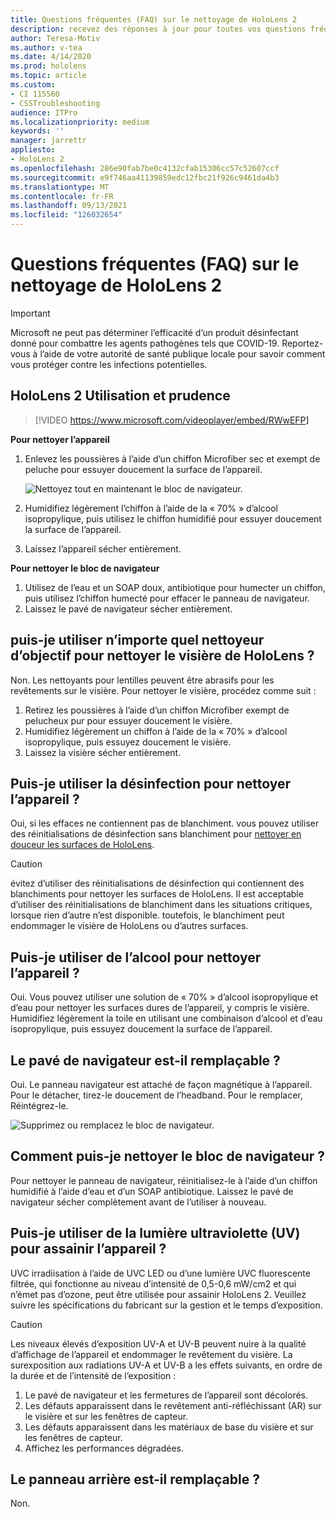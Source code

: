 ```yaml
---
title: Questions fréquentes (FAQ) sur le nettoyage de HoloLens 2
description: recevez des réponses à jour pour toutes vos questions fréquemment posées sur le nettoyage et la maintenance de votre appareil HoloLens 2.
author: Teresa-Motiv
ms.author: v-tea
ms.date: 4/14/2020
ms.prod: hololens
ms.topic: article
ms.custom:
- CI 115560
- CSSTroubleshooting
audience: ITPro
ms.localizationpriority: medium
keywords: ''
manager: jarrettr
appliesto:
- HoloLens 2
ms.openlocfilehash: 286e90fab7be0c4132cfab15306cc57c52607ccf
ms.sourcegitcommit: e9f746aa41139859edc12fbc21f926c9461da4b3
ms.translationtype: MT
ms.contentlocale: fr-FR
ms.lasthandoff: 09/13/2021
ms.locfileid: "126032654"
---
```

# <a name="hololens-2-cleaning-faq"></a>Questions fréquentes (FAQ) sur le nettoyage de HoloLens 2

> [!IMPORTANT]  
> Microsoft ne peut pas déterminer l’efficacité d’un produit désinfectant donné pour combattre les agents pathogènes tels que COVID-19. Reportez-vous à l’aide de votre autorité de santé publique locale pour savoir comment vous protéger contre les infections potentielles.  

## <a name="hololens-2-use-and-care"></a>HoloLens 2 Utilisation et prudence

> [!VIDEO https://www.microsoft.com/videoplayer/embed/RWwEFP]

<!-- <iframe src="https://channel9.msdn.com/Shows/Docs-Mixed-Reality/HoloLens-2-Use-and-Care/player" width="960" height="540" allowFullScreen frameBorder="0" title="HoloLens 2 Use and Care - Microsoft Channel 9 Video"></iframe> -->

**Pour nettoyer l’appareil**

1. Enlevez les poussières à l’aide d’un chiffon Microfiber sec et exempt de peluche pour essuyer doucement la surface de l’appareil.

   ![Nettoyez tout en maintenant le bloc de navigateur.](images/hl2-cleaning.png)

2. Humidifiez légèrement l’chiffon à l’aide de la « 70% » d’alcool isopropylique, puis utilisez le chiffon humidifié pour essuyer doucement la surface de l’appareil.

3. Laissez l’appareil sécher entièrement.

**Pour nettoyer le bloc de navigateur**

1. Utilisez de l’eau et un SOAP doux, antibiotique pour humecter un chiffon, puis utilisez l’chiffon humecté pour effacer le panneau de navigateur.
1. Laissez le pavé de navigateur sécher entièrement.

## <a name="can-i-use-any-lens-cleaner-for-cleaning-the-hololens-visor"></a>puis-je utiliser n’importe quel nettoyeur d’objectif pour nettoyer le visière de HoloLens ?

Non. Les nettoyants pour lentilles peuvent être abrasifs pour les revêtements sur le visière. Pour nettoyer le visière, procédez comme suit :  

1. Retirez les poussières à l’aide d’un chiffon Microfiber exempt de pelucheux pur pour essuyer doucement le visière.
1. Humidifiez légèrement un chiffon à l’aide de la « 70% » d’alcool isopropylique, puis essuyez doucement le visière.
1. Laissez la visière sécher entièrement.

## <a name="can-i-use-disinfecting-wipes-to-clean-the-device"></a>Puis-je utiliser la désinfection pour nettoyer l’appareil ?

Oui, si les effaces ne contiennent pas de blanchiment. vous pouvez utiliser des réinitialisations de désinfection sans blanchiment pour [nettoyer en douceur les surfaces de HoloLens](#hololens-2-use-and-care).  

> [!CAUTION]  
> évitez d’utiliser des réinitialisations de désinfection qui contiennent des blanchiments pour nettoyer les surfaces de HoloLens. Il est acceptable d’utiliser des réinitialisations de blanchiment dans les situations critiques, lorsque rien d’autre n’est disponible. toutefois, le blanchiment peut endommager le visière de HoloLens ou d’autres surfaces.

## <a name="can-i-use-alcohol-to-clean-the-device"></a>Puis-je utiliser de l’alcool pour nettoyer l’appareil ?

Oui. Vous pouvez utiliser une solution de « 70% » d’alcool isopropylique et d’eau pour nettoyer les surfaces dures de l’appareil, y compris le visière. Humidifiez légèrement la toile en utilisant une combinaison d’alcool et d’eau isopropylique, puis essuyez doucement la surface de l’appareil.

## <a name="is-the-brow-pad-replaceable"></a>Le pavé de navigateur est-il remplaçable ?

Oui. Le panneau navigateur est attaché de façon magnétique à l’appareil. Pour le détacher, tirez-le doucement de l’headband. Pour le remplacer, Réintégrez-le.

![Supprimez ou remplacez le bloc de navigateur.](images/hololens2-remove-browpad.png)

## <a name="how-can-i-clean-the-brow-pad"></a>Comment puis-je nettoyer le bloc de navigateur ?

Pour nettoyer le panneau de navigateur, réinitialisez-le à l’aide d’un chiffon humidifié à l’aide d’eau et d’un SOAP antibiotique. Laissez le pavé de navigateur sécher complètement avant de l’utiliser à nouveau.

## <a name="can-i-use-ultraviolet-uv-light-to-sanitize-the-device"></a>Puis-je utiliser de la lumière ultraviolette (UV) pour assainir l’appareil ?

UVC irradiisation à l’aide de UVC LED ou d’une lumière UVC fluorescente filtrée, qui fonctionne au niveau d’intensité de 0,5-0,6 mW/cm2 et qui n’émet pas d’ozone, peut être utilisée pour assainir HoloLens 2. Veuillez suivre les spécifications du fabricant sur la gestion et le temps d’exposition.

> [!CAUTION]  
> Les niveaux élevés d’exposition UV-A et UV-B peuvent nuire à la qualité d’affichage de l’appareil et endommager le revêtement du visière. La surexposition aux radiations UV-A et UV-B a les effets suivants, en ordre de la durée et de l’intensité de l’exposition :
>  
> 1. Le pavé de navigateur et les fermetures de l’appareil sont décolorés.
> 1. Les défauts apparaissent dans le revêtement anti-réfléchissant (AR) sur le visière et sur les fenêtres de capteur.
> 1. Les défauts apparaissent dans les matériaux de base du visière et sur les fenêtres de capteur.
> 1. Affichez les performances dégradées.

## <a name="is-the-rear-pad-replaceable"></a>Le panneau arrière est-il remplaçable ?

Non.

